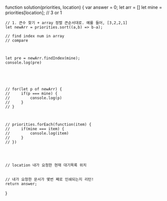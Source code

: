 function solution(priorities, location) {
    var answer = 0;
    let arr = []
    let mine = priorities[location]; // 3 or 1
    

    // 1. 큰수 찾기 + array 정렬 큰순서대로. 예를 들어, [3,2,2,1]
    let newArr = priorities.sort((a,b) => b-a);
 
    // find index num in array 
    // compare 
    
     
    
    let pre = newArr.findIndex(mine);
    console.log(pre)
    
    
    
    
    
    // for(let p of newArr) {
    //     if(p === mine) {
    //         console.log(p)
    //     }
    // }
   
    
    
    // priorities.forEach(function(item) {
    //     if(mine === item) {
    //         console.log(item)
    //     }
    // })
    
    
    
    
    // location 내가 요청한 현재 대기목록 위치 
    
    
    // 내가 요청한 문서가 몇번 째로 인쇄되는지 리턴!
    return answer;
}
